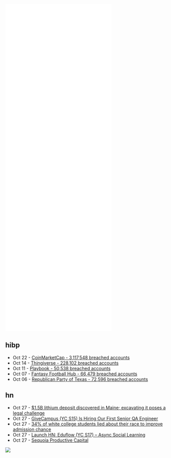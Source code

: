 ![Metrics](https://raw.githubusercontent.com/phixion/phixion/master/metrics.svg)

## hibp

<!--
for https://github.com/phixion/phixion/blob/main/.github/workflows/feeds.yml
-->
<!--START_SECTION:haveibeenpwnd-->
- Oct 22 - [CoinMarketCap - 3,117,548 breached accounts](https://haveibeenpwned.com/PwnedWebsites#CoinMarketCap)
- Oct 14 - [Thingiverse - 228,102 breached accounts](https://haveibeenpwned.com/PwnedWebsites#Thingiverse)
- Oct 11 - [Playbook - 50,538 breached accounts](https://haveibeenpwned.com/PwnedWebsites#Playbook)
- Oct 07 - [Fantasy Football Hub - 66,479 breached accounts](https://haveibeenpwned.com/PwnedWebsites#FantasyFootballHub)
- Oct 06 - [Republican Party of Texas - 72,596 breached accounts](https://haveibeenpwned.com/PwnedWebsites#RepublicanPartyOfTexas)
<!--END_SECTION:haveibeenpwnd-->

## hn

<!--
for https://github.com/phixion/phixion/blob/main/.github/workflows/feeds.yml
-->
<!--START_SECTION:hn-->
- Oct 27 - [$1.5B lithium deposit discovered in Maine; excavating it poses a legal challenge](https://www.themainemonitor.org/staggering-1-5-billion-lithium-deposit-discovered-near-newry-excavating-it-poses-a-challenge/)
- Oct 27 - [GiveCampus (YC S15) Is Hiring Our First Senior QA Engineer](https://jobs.lever.co/givecampus/9f90a193-53be-48e3-8d0e-533b89a097a6)
- Oct 27 - [34% of white college students lied about their race to improve admission chance](https://www.intelligent.com/34-of-white-college-students-lied-about-their-race-to-improve-chances-of-admission-financial-aid-benefits/)
- Oct 27 - [Launch HN: Eduflow (YC S17) – Async Social Learning](https://news.ycombinator.com/item?id=29011896)
- Oct 27 - [Sequoia Productive Capital](https://stratechery.com/2021/sequoia-productive-capital/)
<!--END_SECTION:hn-->

<!--
for https://yhype.me
-->
![](https://hit.yhype.me/github/profile?user_id=13013670)
